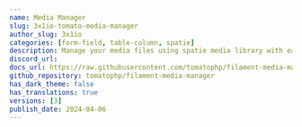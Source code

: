 ```yaml
---
name: Media Manager
slug: 3x1io-tomato-media-manager
author_slug: 3x1io
categories: [form-field, table-column, spatie]
description: Manage your media files using spatie media library with easy to use GUI for FilamentPHP
discord_url:
docs_url: https://raw.githubusercontent.com/tomatophp/filament-media-manager/master/README.md
github_repository: tomatophp/filament-media-manager
has_dark_theme: false
has_translations: true
versions: [3]
publish_date: 2024-04-06
---
```

